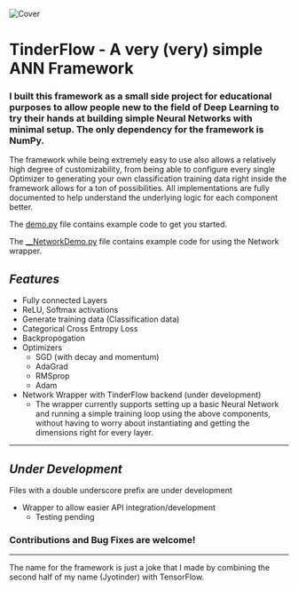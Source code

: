 ![Cover](https://i.imgur.com/0YF4BGU.png)
# TinderFlow - A very (very) simple ANN Framework
### I built this framework as a small side project for educational purposes to allow people new to the field of Deep Learning to try their hands at building simple Neural Networks with minimal setup. The only dependency for the framework is NumPy.

The framework while being extremely easy to use also allows a relatively high degree of customizability, from being able to configure every single Optimizer to generating your own classification training data right inside the framework allows for a ton of possibilities.
All implementations are fully documented to help understand the underlying logic for each component better.

The [demo.py](demo.py) file contains example code to get you started.

The [__NetworkDemo.py](__NetworkDemo.py) file contains example code for using the Network wrapper.

## *Features*
- Fully connected Layers
- ReLU, Softmax activations
- Generate training data (Classification data)
- Categorical Cross Entropy Loss
- Backpropogation
- Optimizers
  - SGD (with decay and momentum)
  - AdaGrad
  - RMSprop
  - Adam
- Network Wrapper with TinderFlow backend (under development)
  - The wrapper currently supports setting up a basic Neural Network and running a simple training loop using the above components, without having to worry about instantiating and getting the dimensions right for every layer.

---

## *Under Development*
Files with a double underscore prefix are under development
- Wrapper to allow easier API integration/development
  - Testing pending

### **Contributions and Bug Fixes are welcome!**

---
The name for the framework is just a joke that I made by combining the second half of my name (Jyotinder) with TensorFlow.